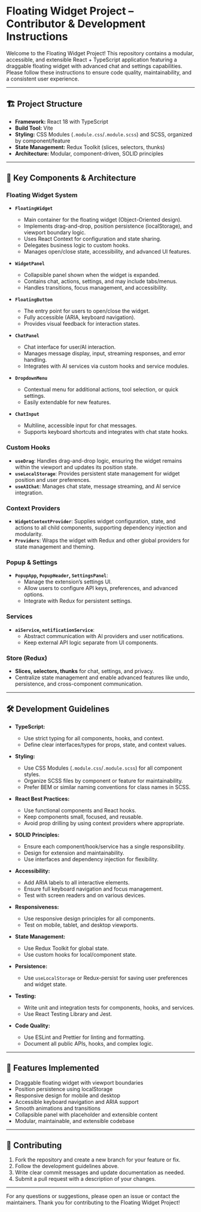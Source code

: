 # Floating Widget Project – Contributor & Development Instructions

Welcome to the Floating Widget Project! This repository contains a modular, accessible, and extensible React + TypeScript application featuring a draggable floating widget with advanced chat and settings capabilities. Please follow these instructions to ensure code quality, maintainability, and a consistent user experience.

---

## 🏗️ Project Structure

- **Framework:** React 18 with TypeScript
- **Build Tool:** Vite
- **Styling:** CSS Modules (`.module.css`/`.module.scss`) and SCSS, organized by component/feature
- **State Management:** Redux Toolkit (slices, selectors, thunks)
- **Architecture:** Modular, component-driven, SOLID principles

---

## 🧩 Key Components & Architecture

### Floating Widget System

- **`FloatingWidget`**  
  - Main container for the floating widget (Object-Oriented design).
  - Implements drag-and-drop, position persistence (localStorage), and viewport boundary logic.
  - Uses React Context for configuration and state sharing.
  - Delegates business logic to custom hooks.
  - Manages open/close state, accessibility, and advanced UI features.

- **`WidgetPanel`**  
  - Collapsible panel shown when the widget is expanded.
  - Contains chat, actions, settings, and may include tabs/menus.
  - Handles transitions, focus management, and accessibility.

- **`FloatingButton`**  
  - The entry point for users to open/close the widget.
  - Fully accessible (ARIA, keyboard navigation).
  - Provides visual feedback for interaction states.

- **`ChatPanel`**  
  - Chat interface for user/AI interaction.
  - Manages message display, input, streaming responses, and error handling.
  - Integrates with AI services via custom hooks and service modules.

- **`DropdownMenu`**  
  - Contextual menu for additional actions, tool selection, or quick settings.
  - Easily extendable for new features.

- **`ChatInput`**  
  - Multiline, accessible input for chat messages.
  - Supports keyboard shortcuts and integrates with chat state hooks.

### Custom Hooks

- **`useDrag`**: Handles drag-and-drop logic, ensuring the widget remains within the viewport and updates its position state.
- **`useLocalStorage`**: Provides persistent state management for widget position and user preferences.
- **`useAIChat`**: Manages chat state, message streaming, and AI service integration.

### Context Providers

- **`WidgetContextProvider`**: Supplies widget configuration, state, and actions to all child components, supporting dependency injection and modularity.
- **`Providers`**: Wraps the widget with Redux and other global providers for state management and theming.

### Popup & Settings

- **`PopupApp`, `PopupHeader`, `SettingsPanel`**:  
  - Manage the extension’s settings UI.
  - Allow users to configure API keys, preferences, and advanced options.
  - Integrate with Redux for persistent settings.

### Services

- **`aiService`, `notificationService`**:  
  - Abstract communication with AI providers and user notifications.
  - Keep external API logic separate from UI components.

### Store (Redux)

- **Slices, selectors, thunks** for chat, settings, and privacy.
- Centralize state management and enable advanced features like undo, persistence, and cross-component communication.

---

## 🛠️ Development Guidelines

- **TypeScript:**  
  - Use strict typing for all components, hooks, and context.
  - Define clear interfaces/types for props, state, and context values.

- **Styling:**  
  - Use CSS Modules (`.module.css`/`.module.scss`) for all component styles.
  - Organize SCSS files by component or feature for maintainability.
  - Prefer BEM or similar naming conventions for class names in SCSS.

- **React Best Practices:**  
  - Use functional components and React hooks.
  - Keep components small, focused, and reusable.
  - Avoid prop drilling by using context providers where appropriate.

- **SOLID Principles:**  
  - Ensure each component/hook/service has a single responsibility.
  - Design for extension and maintainability.
  - Use interfaces and dependency injection for flexibility.

- **Accessibility:**  
  - Add ARIA labels to all interactive elements.
  - Ensure full keyboard navigation and focus management.
  - Test with screen readers and on various devices.

- **Responsiveness:**  
  - Use responsive design principles for all components.
  - Test on mobile, tablet, and desktop viewports.

- **State Management:**  
  - Use Redux Toolkit for global state.
  - Use custom hooks for local/component state.

- **Persistence:**  
  - Use `useLocalStorage` or Redux-persist for saving user preferences and widget state.

- **Testing:**  
  - Write unit and integration tests for components, hooks, and services.
  - Use React Testing Library and Jest.

- **Code Quality:**  
  - Use ESLint and Prettier for linting and formatting.
  - Document all public APIs, hooks, and complex logic.

---

## 🚀 Features Implemented

- Draggable floating widget with viewport boundaries
- Position persistence using localStorage
- Responsive design for mobile and desktop
- Accessible keyboard navigation and ARIA support
- Smooth animations and transitions
- Collapsible panel with placeholder and extensible content
- Modular, maintainable, and extensible codebase

---

## 🤝 Contributing

1. Fork the repository and create a new branch for your feature or fix.
2. Follow the development guidelines above.
3. Write clear commit messages and update documentation as needed.
4. Submit a pull request with a description of your changes.

---

For any questions or suggestions, please open an issue or contact the maintainers. Thank you for contributing to the Floating Widget Project!

